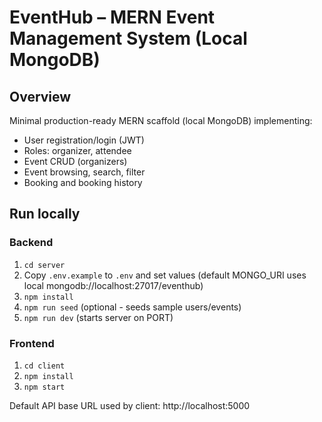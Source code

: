 # EventHub – MERN Event Management System (Local MongoDB)

## Overview
Minimal production-ready MERN scaffold (local MongoDB) implementing:
- User registration/login (JWT)
- Roles: organizer, attendee
- Event CRUD (organizers)
- Event browsing, search, filter
- Booking and booking history

## Run locally
### Backend
1. `cd server`
2. Copy `.env.example` to `.env` and set values (default MONGO_URI uses local mongodb://localhost:27017/eventhub)
3. `npm install`
4. `npm run seed` (optional - seeds sample users/events)
5. `npm run dev` (starts server on PORT)

### Frontend
1. `cd client`
2. `npm install`
3. `npm start`

Default API base URL used by client: http://localhost:5000

